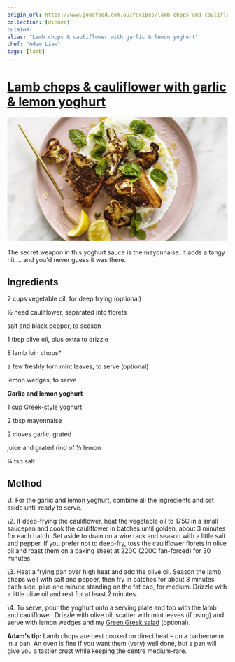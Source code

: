 ```yaml
---
origin_url: https://www.goodfood.com.au/recipes/lamb-chops-and-cauliflower-with-garlic-and-lemon-yoghurt-20200309-h1mecf
collection: [dinner]
cuisine:
alias: "Lamb chops & cauliflower with garlic & lemon yoghurt"
chef: "Adam Liaw"
tags: [lamb]
---
```

# [Lamb chops & cauliflower with garlic & lemon yoghurt](https://www.goodfood.com.au/recipes/lamb-chops-and-cauliflower-with-garlic-and-lemon-yoghurt-20200309-h1mecf)

![img](../assets/lamb_cauliflower.jpg)

The secret weapon in this yoghurt sauce is the mayonnaise. It adds a tangy hit … and you'd never guess it was there.

## Ingredients

2 cups vegetable oil, for deep frying (optional)

½ head cauliflower, separated into florets

salt and black pepper, to season

1 tbsp olive oil, plus extra to drizzle

8 lamb loin chops*

a few freshly torn mint leaves, to serve (optional)

lemon wedges, to serve

**Garlic and lemon yoghurt**

1 cup Greek-style yoghurt

2 tbsp mayonnaise

2 cloves garlic, grated

juice and grated rind of ½ lemon

¼ tsp salt

## Method

\1. For the garlic and lemon yoghurt, combine all the ingredients and set aside until ready to serve.

\2. If deep-frying the cauliflower, heat the vegetable oil to 175C in a small saucepan and cook the cauliflower in batches until golden, about 3 minutes for each batch. Set aside to drain on a wire rack and season with a little salt and pepper. If you prefer not to deep-fry, toss the cauliflower florets in olive oil and roast them on a baking sheet at 220C (200C fan-forced) for 30 minutes.

\3. Heat a frying pan over high heat and add the olive oil. Season the lamb chops well with salt and pepper, then fry in batches for about 3 minutes each side, plus one minute standing on the fat cap, for medium. Drizzle with a little olive oil and rest for at least 2 minutes.

\4. To serve, pour the yoghurt onto a serving plate and top with the lamb and cauliflower. Drizzle with olive oil, scatter with mint leaves (if using) and serve with lemon wedges and my [Green Greek salad](https://www.goodfood.com.au/recipes/green-greek-salad-20200309-h1mecw) (optional).

**Adam's tip:** Lamb chops are best cooked on direct heat – on a barbecue or in a pan. An oven is fine if you want them (very) well done, but a pan will give you a tastier crust while keeping the centre medium-rare.